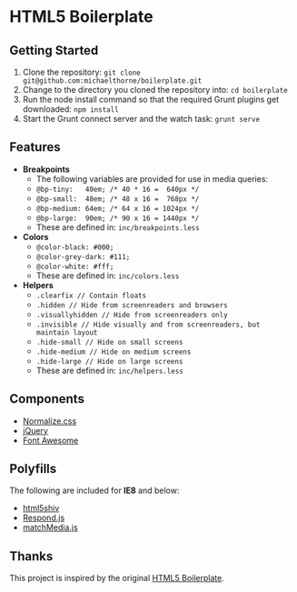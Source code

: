 HTML5 Boilerplate
=

Getting Started
-

1. Clone the repository: `git clone git@github.com:michaelthorne/boilerplate.git`
2. Change to the directory you cloned the repository into: `cd boilerplate`
3. Run the node install command so that the required Grunt plugins get downloaded: `npm install`
4. Start the Grunt connect server and the watch task: `grunt serve`

Features
-

- **Breakpoints**
    - The following variables are provided for use in media queries:
    - `@bp-tiny:   40em; /* 40 * 16 =  640px */`
    - `@bp-small:  48em; /* 48 x 16 =  768px */`
    - `@bp-medium: 64em; /* 64 x 16 = 1024px */`
    - `@bp-large:  90em; /* 90 x 16 = 1440px */`
    - These are defined in: `inc/breakpoints.less`
- **Colors**
    - `@color-black: #000;`
    - `@color-grey-dark: #111;`
    - `@color-white: #fff;`
    - These are defined in: `inc/colors.less`
- **Helpers**
    - `.clearfix // Contain floats`
    - `.hidden // Hide from screenreaders and browsers`
    - `.visuallyhidden // Hide from screenreaders only`
    - `.invisible // Hide visually and from screenreaders, but maintain layout`
    - `.hide-small // Hide on small screens`
    - `.hide-medium // Hide on medium screens`
    - `.hide-large // Hide on large screens`
    - These are defined in: `inc/helpers.less`

Components
-

- [Normalize.css](http://necolas.github.io/normalize.css/)
- [jQuery](http://jquery.com/)
- [Font Awesome](http://fontawesome.io/)

Polyfills
-

The following are included for **IE8** and below:
- [html5shiv](https://github.com/aFarkas/html5shiv)
- [Respond.js](https://github.com/scottjehl/Respond)
- [matchMedia.js](https://github.com/paulirish/matchMedia.js/)

Thanks
-

This project is inspired by the original [HTML5 Boilerplate](http://html5boilerplate.com/).
